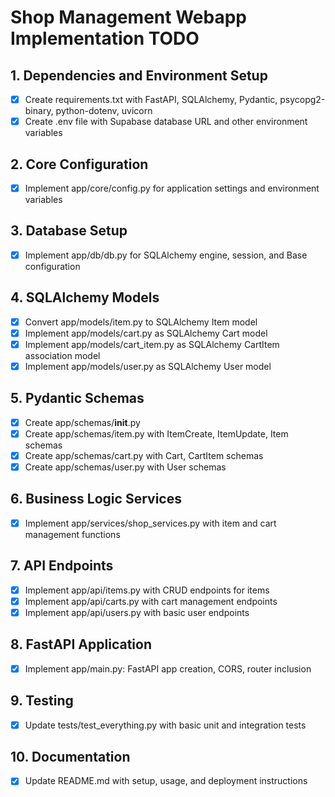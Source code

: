 # Shop Management Webapp Implementation TODO

## 1. Dependencies and Environment Setup
- [x] Create requirements.txt with FastAPI, SQLAlchemy, Pydantic, psycopg2-binary, python-dotenv, uvicorn
- [x] Create .env file with Supabase database URL and other environment variables

## 2. Core Configuration
- [x] Implement app/core/config.py for application settings and environment variables

## 3. Database Setup
- [x] Implement app/db/db.py for SQLAlchemy engine, session, and Base configuration

## 4. SQLAlchemy Models
- [x] Convert app/models/item.py to SQLAlchemy Item model
- [x] Implement app/models/cart.py as SQLAlchemy Cart model
- [x] Implement app/models/cart_item.py as SQLAlchemy CartItem association model
- [x] Implement app/models/user.py as SQLAlchemy User model

## 5. Pydantic Schemas
- [x] Create app/schemas/__init__.py
- [x] Create app/schemas/item.py with ItemCreate, ItemUpdate, Item schemas
- [x] Create app/schemas/cart.py with Cart, CartItem schemas
- [x] Create app/schemas/user.py with User schemas

## 6. Business Logic Services
- [x] Implement app/services/shop_services.py with item and cart management functions

## 7. API Endpoints
- [x] Implement app/api/items.py with CRUD endpoints for items
- [x] Implement app/api/carts.py with cart management endpoints
- [x] Implement app/api/users.py with basic user endpoints

## 8. FastAPI Application
- [x] Implement app/main.py: FastAPI app creation, CORS, router inclusion

## 9. Testing
- [x] Update tests/test_everything.py with basic unit and integration tests

## 10. Documentation
- [x] Update README.md with setup, usage, and deployment instructions
